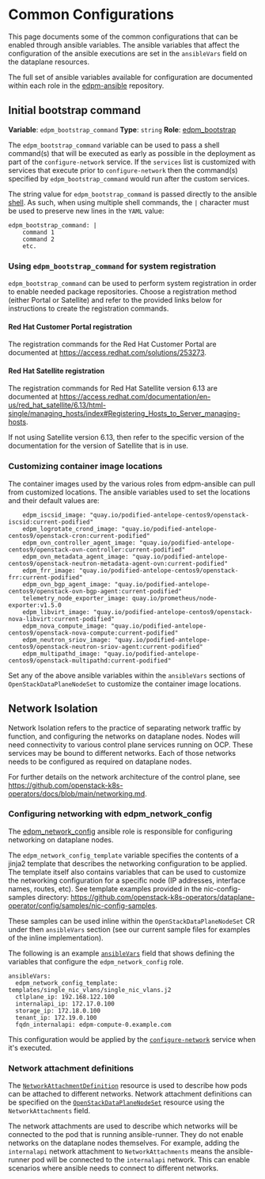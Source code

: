 # Common Configurations

This page documents some of the common configurations that can be enabled
through ansible variables.  The ansible variables that affect the configuration
of the ansible executions are set in the `ansibleVars` field on the dataplane
resources.

The full set of ansible variables available for configuration are documented
within each role in the
[edpm-ansible](https://github.com/openstack-k8s-operators/edpm-ansible/tree/main/roles)
repository.

## Initial bootstrap command

**Variable**: `edpm_bootstrap_command`
**Type**: `string`
**Role**: [edpm_bootstrap](https://github.com/openstack-k8s-operators/edpm-ansible/tree/main/roles/edpm_bootstrap)

The `edpm_bootstrap_command` variable can be used to pass a shell command(s) that
will be executed as early as possible in the deployment as part of the
`configure-network` service. If the `services` list is customized with services
that execute prior to `configure-network` then the command(s) specified by
`edpm_bootstrap_command` would run after the custom services.

The string value for `edpm_bootstrap_command` is passed directly to the ansible
[shell](https://docs.ansible.com/ansible/latest/collections/ansible/builtin/shell_module.html).
As such, when using multiple shell commands, the `|` character must be used to
preserve new lines in the `YAML` value:

    edpm_bootstrap_command: |
        command 1
        command 2
        etc.

### Using `edpm_bootstrap_command` for system registration

`edpm_bootstrap_command` can be used to perform system registration in order to
enable needed package repositories. Choose a registration method (either Portal
or Satellite) and refer to the provided links below for instructions to create
the registration commands.

#### Red Hat Customer Portal registration

The registration commands for the Red Hat Customer Portal are documented at
<https://access.redhat.com/solutions/253273>.

#### Red Hat Satellite registration

The registration commands for Red Hat Satellite version 6.13 are documented at
<https://access.redhat.com/documentation/en-us/red_hat_satellite/6.13/html-single/managing_hosts/index#Registering_Hosts_to_Server_managing-hosts>.

If not using Satellite version 6.13, then refer to the specific version of the
documentation for the version of Satellite that is in use.

### Customizing container image locations

The container images used by the various roles from edpm-ansible can pull from
customized locations. The ansible variables used to set the locations and their
default values are:

		edpm_iscsid_image: "quay.io/podified-antelope-centos9/openstack-iscsid:current-podified"
		edpm_logrotate_crond_image: "quay.io/podified-antelope-centos9/openstack-cron:current-podified"
		edpm_ovn_controller_agent_image: "quay.io/podified-antelope-centos9/openstack-ovn-controller:current-podified"
		edpm_ovn_metadata_agent_image: "quay.io/podified-antelope-centos9/openstack-neutron-metadata-agent-ovn:current-podified"
		edpm_frr_image: "quay.io/podified-antelope-centos9/openstack-frr:current-podified"
		edpm_ovn_bgp_agent_image: "quay.io/podified-antelope-centos9/openstack-ovn-bgp-agent:current-podified"
		telemetry_node_exporter_image: quay.io/prometheus/node-exporter:v1.5.0
		edpm_libvirt_image: "quay.io/podified-antelope-centos9/openstack-nova-libvirt:current-podified"
		edpm_nova_compute_image: "quay.io/podified-antelope-centos9/openstack-nova-compute:current-podified"
		edpm_neutron_sriov_image: "quay.io/podified-antelope-centos9/openstack-neutron-sriov-agent:current-podified"
		edpm_multipathd_image: "quay.io/podified-antelope-centos9/openstack-multipathd:current-podified"

Set any of the above ansible variables within the `ansibleVars` sections of
`OpenStackDataPlaneNodeSet` to customize the container image locations.

## Network Isolation

Network Isolation refers to the practice of separating network traffic by
function, and configuring the networks on dataplane nodes. Nodes will need
connectivity to various control plane services running on OCP. These services
may be bound to different networks. Each of those networks needs to be
configured as required on dataplane nodes.

For further details on the network architecture of the control plane, see
<https://github.com/openstack-k8s-operators/docs/blob/main/networking.md>.

### Configuring networking with edpm_network_config

The
[edpm_network_config](https://github.com/openstack-k8s-operators/edpm-ansible/tree/main/roles/edpm_network_config)
ansible role is responsible for configuring networking on dataplane nodes.

The `edpm_network_config_template` variable specifies the contents of a jinja2
template that describes the networking configuration to be applied. The
template itself also contains variables that can be used to customize the
networking configuration for a specific node (IP addresses, interface names,
routes, etc). See template examples provided in the nic-config-samples directory:
<https://github.com/openstack-k8s-operators/dataplane-operator/config/samples/nic-config-samples>.

These samples can be used inline within the `OpenStackDataPlaneNodeSet` CR
under then `ansibleVars` section (see our current sample files for examples
of the inline implementation).

The following is an example
[`ansibleVars`](openstack_dataplanenodeset.md/#nodesection)
field that shows defining the variables that configure the
`edpm_network_config` role.

    ansibleVars:
      edpm_network_config_template: templates/single_nic_vlans/single_nic_vlans.j2
      ctlplane_ip: 192.168.122.100
      internalapi_ip: 172.17.0.100
      storage_ip: 172.18.0.100
      tenant_ip: 172.19.0.100
      fqdn_internalapi: edpm-compute-0.example.com

This configuration would be applied by the
[`configure-network`](../composable_services.md/#dataplane-operator-provided-services) service when
it's executed.

### Network attachment definitions

The
[`NetworkAttachmentDefinition`](https://github.com/openstack-k8s-operators/docs/blob/main/networking.md#network-attachment-definitions)
resource is used to describe how pods can be attached to different networks.
Network attachment definitions can be specified on the
[`OpenStackDataPlaneNodeSet`](openstack_dataplanenodeset.md) resource using the
`NetworkAttachments` field.

The network attachments are used to describe which networks will be connected
to the pod that is running ansible-runner. They do not enable networks on the
dataplane nodes themselves. For example, adding the `internalapi` network
attachment to `NetworkAttachments` means the ansible-runner pod will be
connected to the `internalapi` network. This can enable scenarios where ansible
needs to connect to different networks.
